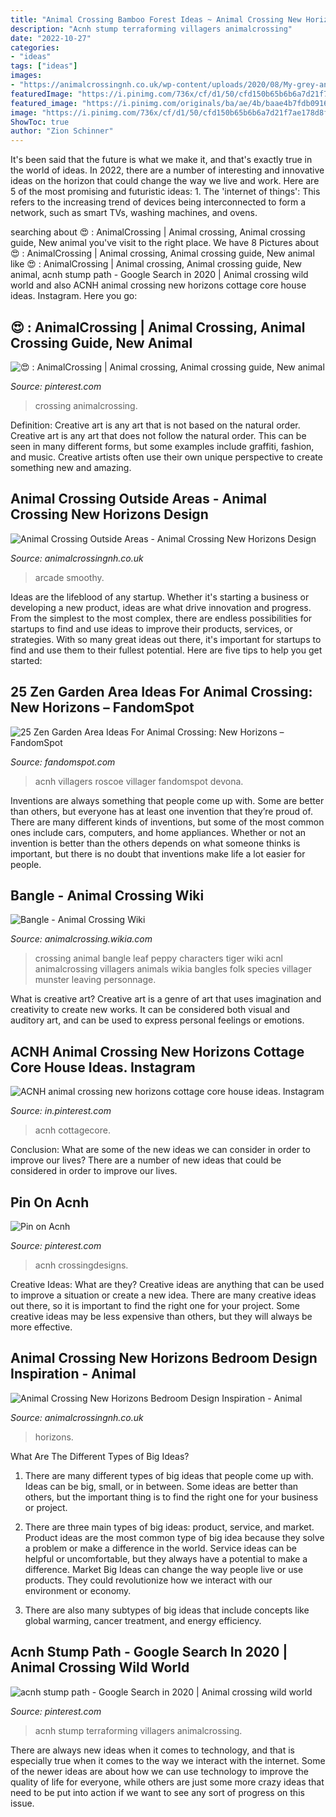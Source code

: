 ```yaml
---
title: "Animal Crossing Bamboo Forest Ideas ~ Animal Crossing New Horizons Bedroom Design Inspiration"
description: "Acnh stump terraforming villagers animalcrossing"
date: "2022-10-27"
categories:
- "ideas"
tags: ["ideas"]
images:
- "https://animalcrossingnh.co.uk/wp-content/uploads/2020/08/My-grey-and-white-star-bedroom-Animal-Crossing-New-Horizon4-980x501.jpeg"
featuredImage: "https://i.pinimg.com/736x/cf/d1/50/cfd150b65b6b6a7d21f7ae178d8f1c34.jpg"
featured_image: "https://i.pinimg.com/originals/ba/ae/4b/baae4b7fdb09161968ca83d9b1c666c3.jpg"
image: "https://i.pinimg.com/736x/cf/d1/50/cfd150b65b6b6a7d21f7ae178d8f1c34.jpg"
ShowToc: true
author: "Zion Schinner"
---
```



It's been said that the future is what we make it, and that's exactly true in the world of ideas. In 2022, there are a number of interesting and innovative ideas on the horizon that could change the way we live and work. Here are 5 of the most promising and futuristic ideas: 1. The 'internet of things': This refers to the increasing trend of devices being interconnected to form a network, such as smart TVs, washing machines, and ovens.

	

		
searching about 😍 : AnimalCrossing | Animal crossing, Animal crossing guide, New animal you've visit to the right place. We have 8 Pictures about 😍 : AnimalCrossing | Animal crossing, Animal crossing guide, New animal like 😍 : AnimalCrossing | Animal crossing, Animal crossing guide, New animal, acnh stump path - Google Search in 2020 | Animal crossing wild world and also ACNH animal crossing new horizons cottage core house ideas. Instagram. Here you go:
		
    
## 😍 : AnimalCrossing | Animal Crossing, Animal Crossing Guide, New Animal

<img loading=lazy src="https://i.pinimg.com/originals/ba/ae/4b/baae4b7fdb09161968ca83d9b1c666c3.jpg" onerror="this.onerror=null;this.src='https://tse2.mm.bing.net/th?id=OIP.ZonQAV2EuLQJzrtRQ-KmbQHaEK&amp;pid=15.1';" alt="😍 : AnimalCrossing | Animal crossing, Animal crossing guide, New animal">

_Source: pinterest.com_

>crossing animalcrossing. 

	

Definition: Creative art is any art that is not based on the natural order.
Creative art is any art that does not follow the natural order. This can be seen in many different forms, but some examples include graffiti, fashion, and music. Creative artists often use their own unique perspective to create something new and amazing.

    
## Animal Crossing Outside Areas - Animal Crossing New Horizons Design

<img loading=lazy src="https://animalcrossingnh.co.uk/wp-content/uploads/2020/08/Arcade-Smoothy-Bar-Animal-Crossing-New-Horizon1-980x551.jpeg" onerror="this.onerror=null;this.src='https://tse3.mm.bing.net/th?id=OIP.iZdB1sQrwRXQQZwFeYepGAHaEK&amp;pid=15.1';" alt="Animal Crossing Outside Areas - Animal Crossing New Horizons Design">

_Source: animalcrossingnh.co.uk_

>arcade smoothy. 

	

Ideas are the lifeblood of any startup. Whether it's starting a business or developing a new product, ideas are what drive innovation and progress. From the simplest to the most complex, there are endless possibilities for startups to find and use ideas to improve their products, services, or strategies. With so many great ideas out there, it's important for startups to find and use them to their fullest potential. Here are five tips to help you get started:

    
## 25 Zen Garden Area Ideas For Animal Crossing: New Horizons – FandomSpot

<img loading=lazy src="https://static.fandomspot.com/images/02/11921/03-zen-yard-area-idea-acnh.jpg" onerror="this.onerror=null;this.src='https://tse1.mm.bing.net/th?id=OIP.TjjjDNR8eIbucz-UgRSDhQHaEK&amp;pid=15.1';" alt="25 Zen Garden Area Ideas For Animal Crossing: New Horizons – FandomSpot">

_Source: fandomspot.com_

>acnh villagers roscoe villager fandomspot devona. 

	

Inventions are always something that people come up with. Some are better than others, but everyone has at least one invention that they’re proud of. There are many different kinds of inventions, but some of the most common ones include cars, computers, and home appliances. Whether or not an invention is better than the others depends on what someone thinks is important, but there is no doubt that inventions make life a lot easier for people.

    
## Bangle - Animal Crossing Wiki

<img loading=lazy src="http://img1.wikia.nocookie.net/__cb20130721172209/animalcrossing/images/b/b4/Bangle_NewLeaf_Official.png" onerror="this.onerror=null;this.src='https://tse1.mm.bing.net/th?id=OIP.y_RbwjD9zYdR2XbPZCDF6AAAAA&amp;pid=15.1';" alt="Bangle - Animal Crossing Wiki">

_Source: animalcrossing.wikia.com_

>crossing animal bangle leaf peppy characters tiger wiki acnl animalcrossing villagers animals wikia bangles folk species villager munster leaving personnage. 

	

What is creative art?
Creative art is a genre of art that uses imagination and creativity to create new works. It can be considered both visual and auditory art, and can be used to express personal feelings or emotions.

    
## ACNH Animal Crossing New Horizons Cottage Core House Ideas. Instagram

<img loading=lazy src="https://i.pinimg.com/736x/90/e4/79/90e479a47aaab89fbbb159b49ce163c0.jpg" onerror="this.onerror=null;this.src='https://tse1.mm.bing.net/th?id=OIP.pI7PIGIUI-ZoYkXyNnelFQHaEJ&amp;pid=15.1';" alt="ACNH animal crossing new horizons cottage core house ideas. Instagram">

_Source: in.pinterest.com_

>acnh cottagecore. 

	

Conclusion: What are some of the new ideas we can consider in order to improve our lives?
There are a number of new ideas that could be considered in order to improve our lives.

    
## Pin On Acnh

<img loading=lazy src="https://i.pinimg.com/736x/cf/d1/50/cfd150b65b6b6a7d21f7ae178d8f1c34.jpg" onerror="this.onerror=null;this.src='https://tse1.mm.bing.net/th?id=OIP.I4J7Xi7-qODEXyJUX7PyTgHaEI&amp;pid=15.1';" alt="Pin on Acnh">

_Source: pinterest.com_

>acnh crossingdesigns. 

	

Creative Ideas: What are they?
Creative ideas are anything that can be used to improve a situation or create a new idea. There are many creative ideas out there, so it is important to find the right one for your project. Some creative ideas may be less expensive than others, but they will always be more effective.

    
## Animal Crossing New Horizons Bedroom Design Inspiration - Animal

<img loading=lazy src="https://animalcrossingnh.co.uk/wp-content/uploads/2020/08/My-grey-and-white-star-bedroom-Animal-Crossing-New-Horizon4-980x501.jpeg" onerror="this.onerror=null;this.src='https://tse4.mm.bing.net/th?id=OIP.MNjXZ-1XzCez2LkQJ52WIgHaDy&amp;pid=15.1';" alt="Animal Crossing New Horizons Bedroom Design Inspiration - Animal">

_Source: animalcrossingnh.co.uk_

>horizons. 

	

What Are The Different Types of Big Ideas?
1. There are many different types of big ideas that people come up with. Ideas can be big, small, or in between. Some ideas are better than others, but the important thing is to find the right one for your business or project.
2. There are three main types of big ideas: product, service, and market. Product ideas are the most common type of big idea because they solve a problem or make a difference in the world. Service ideas can be helpful or uncomfortable, but they always have a potential to make a difference. Market Big Ideas can change the way people live or use products. They could revolutionize how we interact with our environment or economy.

3. There are also many subtypes of big ideas that include concepts like global warming, cancer treatment, and energy efficiency.

    
## Acnh Stump Path - Google Search In 2020 | Animal Crossing Wild World

<img loading=lazy src="https://i.pinimg.com/736x/e1/bb/9f/e1bb9fa31c247aad807c9d035267be1c.jpg" onerror="this.onerror=null;this.src='https://tse3.mm.bing.net/th?id=OIP.dIGa5k90SIi30PDWa1bVRwHaEE&amp;pid=15.1';" alt="acnh stump path - Google Search in 2020 | Animal crossing wild world">

_Source: pinterest.com_

>acnh stump terraforming villagers animalcrossing. 

	

There are always new ideas when it comes to technology, and that is especially true when it comes to the way we interact with the internet. Some of the newer ideas are about how we can use technology to improve the quality of life for everyone, while others are just some more crazy ideas that need to be put into action if we want to see any sort of progress on this issue.

